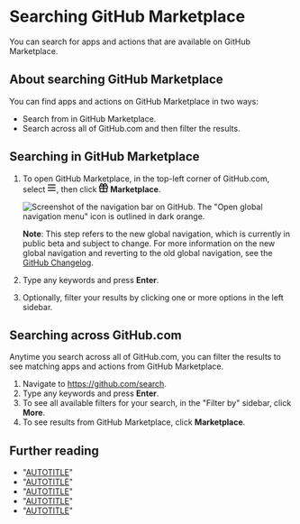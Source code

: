 # Searching GitHub Marketplace

You can search for apps and actions that are available on GitHub Marketplace.

## About searching GitHub Marketplace

You can find apps and actions on GitHub Marketplace in two ways:

- Search from in GitHub Marketplace.
- Search across all of GitHub.com and then filter the results.

## Searching in GitHub Marketplace

1. To open GitHub Marketplace, in the top-left corner of GitHub.com, select <svg version="1.1" width="16" height="16" viewBox="0 0 16 16" class="octicon octicon-three-bars" aria-label="Open global navigation menu" role="img"><path d="M1 2.75A.75.75 0 0 1 1.75 2h12.5a.75.75 0 0 1 0 1.5H1.75A.75.75 0 0 1 1 2.75Zm0 5A.75.75 0 0 1 1.75 7h12.5a.75.75 0 0 1 0 1.5H1.75A.75.75 0 0 1 1 7.75ZM1.75 12h12.5a.75.75 0 0 1 0 1.5H1.75a.75.75 0 0 1 0-1.5Z"></path></svg>, then click <svg version="1.1" width="16" height="16" viewBox="0 0 16 16" class="octicon octicon-gift" aria-hidden="true"><path d="M2 2.75A2.75 2.75 0 0 1 4.75 0c.983 0 1.873.42 2.57 1.232.268.318.497.668.68 1.042.183-.375.411-.725.68-1.044C9.376.42 10.266 0 11.25 0a2.75 2.75 0 0 1 2.45 4h.55c.966 0 1.75.784 1.75 1.75v2c0 .698-.409 1.301-1 1.582v4.918A1.75 1.75 0 0 1 13.25 16H2.75A1.75 1.75 0 0 1 1 14.25V9.332C.409 9.05 0 8.448 0 7.75v-2C0 4.784.784 4 1.75 4h.55c-.192-.375-.3-.8-.3-1.25ZM7.25 9.5H2.5v4.75c0 .138.112.25.25.25h4.5Zm1.5 0v5h4.5a.25.25 0 0 0 .25-.25V9.5Zm0-4V8h5.5a.25.25 0 0 0 .25-.25v-2a.25.25 0 0 0-.25-.25Zm-7 0a.25.25 0 0 0-.25.25v2c0 .138.112.25.25.25h5.5V5.5h-5.5Zm3-4a1.25 1.25 0 0 0 0 2.5h2.309c-.233-.818-.542-1.401-.878-1.793-.43-.502-.915-.707-1.431-.707ZM8.941 4h2.309a1.25 1.25 0 0 0 0-2.5c-.516 0-1 .205-1.43.707-.337.392-.646.975-.879 1.793Z"></path></svg> **Marketplace**.

   ![Screenshot of the navigation bar on GitHub. The "Open global navigation menu" icon is outlined in dark orange.](/assets/images/help/navigation/global-navigation-menu-icon.png)

   <div class="ghd-spotlight ghd-spotlight-note border rounded-1 my-3 p-3 f5 color-border-accent-emphasis color-bg-accent">

   **Note**: This step refers to the new global navigation, which is currently in public beta and subject to change. For more information on the new global navigation and reverting to the old global navigation, see the [GitHub Changelog](https://github.blog/changelog/2023-06-15-redesigned-navigation-enabled-for-all-users-beta/).

   </div>
1. Type any keywords and press **Enter**.
1. Optionally, filter your results by clicking one or more options in the left sidebar.

## Searching across GitHub.com

Anytime you search across all of GitHub.com, you can filter the results to see matching apps and actions from GitHub Marketplace.

1. Navigate to https://github.com/search.
1. Type any keywords and press **Enter**.
1. To see all available filters for your search, in the "Filter by" sidebar, click **More**.
1. To see results from GitHub Marketplace, click **Marketplace**.

## Further reading

- "[AUTOTITLE](/actions/learn-github-actions/finding-and-customizing-actions)"
- "[AUTOTITLE](/apps/using-github-apps/installing-a-github-app-from-github-marketplace-for-your-personal-account)"
- "[AUTOTITLE](/apps/using-github-apps/installing-a-github-app-from-github-marketplace-for-your-organizations)"
- "[AUTOTITLE](/apps/oauth-apps/using-oauth-apps/installing-an-oauth-app-in-your-personal-account)"
- "[AUTOTITLE](/apps/oauth-apps/using-oauth-apps/installing-an-oauth-app-in-your-organization)"
